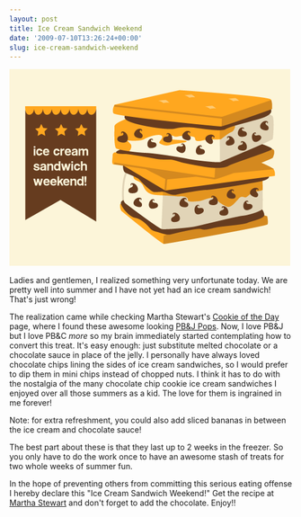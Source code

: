 ```yaml
---
layout: post
title: Ice Cream Sandwich Weekend
date: '2009-07-10T13:26:24+00:00'
slug: ice-cream-sandwich-weekend
---
```

<img src='/images/uploads/2009/07/sandwich_weekend1.gif' alt='Ice Cream Sandwich Weekend' class="yellowborder" />

Ladies and gentlemen, I realized something very unfortunate today. We are pretty well into summer and I have not yet had an ice cream sandwich! That's just wrong!

The realization came while checking Martha Stewart's <a href="http://www.marthastewart.com/cookie-of-the-day?rsc=wn_Homepage_Homepage">Cookie of the Day</a> page, where I found these awesome looking <a href="http://www.marthastewart.com/recipe/pb-and-j-pops?lnc=ef2e802fb632c110VgnVCM1000003d370a0aRCRD&rsc=cookie+of+the+day_recipe_b">PB&J Pops</a>. Now, I love PB&J but I love PB&C <em>more</em> so my brain immediately started contemplating how to convert this treat. It's easy enough: just substitute melted chocolate or a chocolate sauce in place of the jelly. I personally have always loved chocolate chips lining the sides of ice cream sandwiches, so I would prefer to dip them in mini chips instead of chopped nuts. I think it has to do with the nostalgia of the many chocolate chip cookie ice cream  sandwiches I enjoyed over all those summers as a kid. The love for them is ingrained in me forever!

Note: for extra refreshment, you could also add sliced bananas in between the ice cream and chocolate sauce!

The best part about these is that they last up to 2 weeks in the freezer. So you only have to do the work once to have an awesome stash of treats for two whole weeks of summer fun. 

In the hope of preventing others from committing this serious eating offense I hereby declare this "Ice Cream Sandwich Weekend!" Get the recipe at <a href="http://www.marthastewart.com/recipe/pb-and-j-pops?lnc=ef2e802fb632c110VgnVCM1000003d370a0aRCRD&rsc=cookie+of+the+day_recipe_b">Martha Stewart</a> and don't forget to add the chocolate. Enjoy!!
